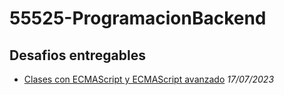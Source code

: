 # 55525-ProgramacionBackend

## Desafios entregables

- [Clases con ECMAScript y ECMAScript avanzado](./1%20-%20Clases%20ECMAScript/README.md) *17/07/2023*